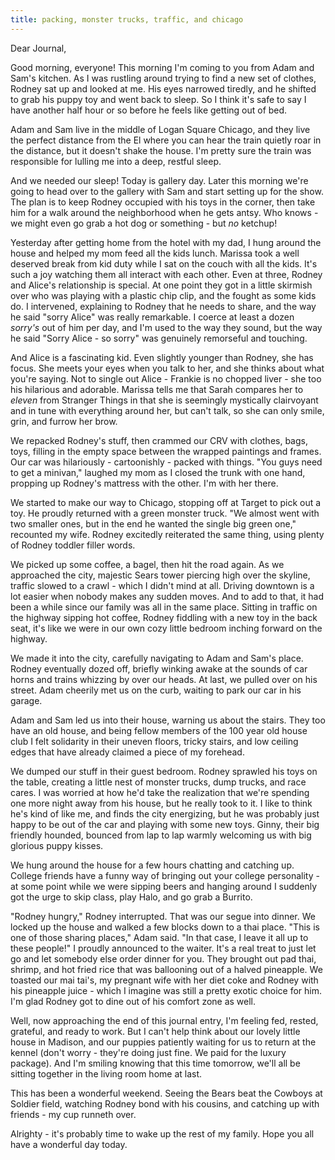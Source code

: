 ```yaml
---
title: packing, monster trucks, traffic, and chicago
---
```


Dear Journal,

Good morning, everyone! This morning I'm coming to you from Adam and
Sam's kitchen. As I was rustling around trying to find a new set of
clothes, Rodney sat up and looked at me. His eyes narrowed tiredly, and
he shifted to grab his puppy toy and went back to sleep. So I think it's
safe to say I have another half hour or so before he feels like getting
out of bed.

Adam and Sam live in the middle of Logan Square Chicago, and they live
the perfect distance from the El where you can hear the train quietly
roar in the distance, but it doesn't shake the house. I'm pretty sure
the train was responsible for lulling me into a deep, restful sleep.

And we needed our sleep! Today is gallery day. Later this morning we're
going to head over to the gallery with Sam and start setting up for the
show. The plan is to keep Rodney occupied with his toys in the corner,
then take him for a walk around the neighborhood when he gets antsy. Who
knows - we might even go grab a hot dog or something - but *no* ketchup!

Yesterday after getting home from the hotel with my dad, I hung around
the house and helped my mom feed all the kids lunch. Marissa took a well
deserved break from kid duty while I sat on the couch with all the kids.
It's such a joy watching them all interact with each other. Even at
three, Rodney and Alice's relationship is special. At one point they got
in a little skirmish over who was playing with a plastic chip clip, and
the fought as some kids do. I intervened, explaining to Rodney that he
needs to share, and the way he said "sorry Alice" was really remarkable.
I coerce at least a dozen *sorry's* out of him per day, and I'm used to
the way they sound, but the way he said "Sorry Alice - so sorry" was
genuinely remorseful and touching.

And Alice is a fascinating kid. Even slightly younger than Rodney, she
has focus. She meets your eyes when you talk to her, and she thinks
about what you're saying. Not to single out Alice - Frankie is no
chopped liver - she too his hilarious and adorable. Marissa tells me
that Sarah compares her to *eleven* from Stranger Things in that she is
seemingly mystically clairvoyant and in tune with everything around her,
but can't talk, so she can only smile, grin, and furrow her brow.

We repacked Rodney's stuff, then crammed our CRV with clothes, bags,
toys, filling in the empty space between the wrapped paintings and
frames. Our car was hilariously - cartoonishly - packed with things.
"You guys need to get a minivan," laughed my mom as I closed the trunk
with one hand, propping up Rodney's mattress with the other. I'm with
her there.

We started to make our way to Chicago, stopping off at Target to pick
out a toy. He proudly returned with a green monster truck. "We almost
went with two smaller ones, but in the end he wanted the single big
green one," recounted my wife. Rodney excitedly reiterated the same
thing, using plenty of Rodney toddler filler words.

We picked up some coffee, a bagel, then hit the road again. As we
approached the city, majestic Sears tower piercing high over the
skyline, traffic slowed to a crawl - which I didn't mind at all. Driving
downtown is a lot easier when nobody makes any sudden moves. And to add
to that, it had been a while since our family was all in the same place.
Sitting in traffic on the highway sipping hot coffee, Rodney fiddling
with a new toy in the back seat, it's like we were in our own cozy
little bedroom inching forward on the highway.

We made it into the city, carefully navigating to Adam and Sam's place.
Rodney eventually dozed off, briefly winking awake at the sounds of car
horns and trains whizzing by over our heads. At last, we pulled over on
his street. Adam cheerily met us on the curb, waiting to park our car in
his garage.

Adam and Sam led us into their house, warning us about the stairs. They
too have an old house, and being fellow members of the 100 year old
house club I felt solidarity in their uneven floors, tricky stairs, and
low ceiling edges that have already claimed a piece of my forehead.

We dumped our stuff in their guest bedroom. Rodney sprawled his toys on
the table, creating a little nest of monster trucks, dump trucks, and
race cares. I was worried at how he'd take the realization that we're
spending one more night away from his house, but he really took to it. I
like to think he's kind of like me, and finds the city energizing, but
he was probably just happy to be out of the car and playing with some
new toys. Ginny, their big friendly hounded, bounced from lap to lap
warmly welcoming us with big glorious puppy kisses.

We hung around the house for a few hours chatting and catching up.
College friends have a funny way of bringing out your college
personality - at some point while we were sipping beers and hanging
around I suddenly got the urge to skip class, play Halo, and go grab a
Burrito.

"Rodney hungry," Rodney interrupted. That was our segue into dinner. We
locked up the house and walked a few blocks down to a thai place. "This
is one of those sharing places," Adam said. "In that case, I leave it
all up to these people!" I proudly announced to the waiter. It's a real
treat to just let go and let somebody else order dinner for you. They
brought out pad thai, shrimp, and hot fried rice that was ballooning out
of a halved pineapple. We toasted our mai tai's, my pregnant wife with
her diet coke and Rodney with his pineapple juice - which I imagine was
still a pretty exotic choice for him. I'm glad Rodney got to dine out of
his comfort zone as well.

Well, now approaching the end of this journal entry, I'm feeling fed,
rested, grateful, and ready to work. But I can't help think about our
lovely little house in Madison, and our puppies patiently waiting for us
to return at the kennel (don't worry - they're doing just fine. We paid
for the luxury package). And I'm smiling knowing that this time
tomorrow, we'll all be sitting together in the living room home at last.

This has been a wonderful weekend. Seeing the Bears beat the Cowboys at
Soldier field, watching Rodney bond with his cousins, and catching up
with friends - my cup runneth over.

Alrighty - it's probably time to wake up the rest of my family. Hope you
all have a wonderful day today.

